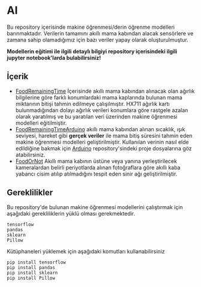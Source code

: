 # AI

Bu repository içerisinde makine öğrenmesi/derin öğrenme modelleri barınmaktadır. Verilerin tamamını akıllı mama kabından alacak sensörlere ve zamana sahip olamadığımız için bazı veriler yapay olarak oluşturulmuştur.

**Modellerin eğitimi ile ilgili detaylı bilgiyi repository içerisindeki ilgili jupyter notebook'larda bulabilirsiniz!**

## İçerik
- [FoodRemainingTime](/FoodRemainingTime) İçerisinde akıllı mama kabından alınacak olan ağırlık bilgilerine göre farklı konumlardaki mama kaplarında bulunan mama miktarının bitişi tahmin edilmeye çalışılmıştır. HX711 ağırlık kartı bulunmadığından dolayı ağırlık verileri konumlara göre rastgele azalan olarak yaratılmış ve bu yaratılan veri üzerinden makine öğrenmesi modelleri eğitilmiştir.
- [FoodRemainingTimeArduino](/FoodRemainingTimeArduino) akıllı mama kabından alınan sıcaklık, ışık seviyesi, hareket gibi **gerçek veriler** ile mama bitiş süresini tahmin eden makine öğrenmesi modelleri geliştirilmiştir. Kullanılan verinin nasıl elde edildiğine bakmak için [Arduino](https://github.com/Dirty-Paws/AI) repository'sindeki proje dosyalarına göz atabilirsiniz.
- [FoodOrNot](/FoodOrNot) Akıllı mama kabının üstüne veya yanına yerleştirilecek kameralardan belirli periyotlarda alınan fotoğraflara göre akıllı kaba yabancı cisim atılıp atılmadığını tespit eden sinir ağı geliştirilmiştir.

## Gereklilikler

Bu repository'de bulunan makine öğrenmesi modellerini çalıştırmak için aşağıdaki gerekliliklerin yüklü olması gerekmektedir.
```
tensorflow
pandas
sklearn
Pillow
```

Kütüphaneleri yüklemek için aşağıdaki komutları kullanabilirsiniz

```
pip install tensorflow
pip install pandas
pip install sklearn
pip install Pillow
```
